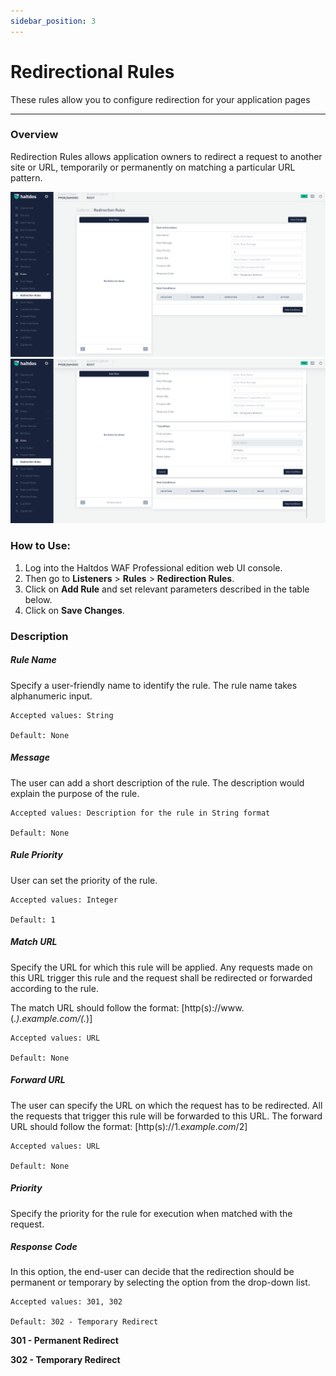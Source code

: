 ```yaml
---
sidebar_position: 3
---
```

# Redirectional Rules

These rules allow you to configure redirection for your application pages

---

### Overview 
Redirection Rules allows application owners to redirect a request to another site or URL, temporarily or permanently on matching a particular URL pattern.

![redirection_rule](/img/pro-waf/docs/redirection_rules1.png)
![redirection_rule](/img/pro-waf/docs/redirection_rules2.png)

### How to Use:
1. Log into the Haltdos WAF Professional edition web UI console.
2. Then go to **Listeners** > **Rules** > **Redirection Rules**.
3. Click on **Add Rule** and set relevant parameters described in the table below.
4. Click on **Save Changes**.


### Description

##### **Rule Name**

Specify a user-friendly name to identify the rule. The rule name takes alphanumeric input.

    Accepted values: String

    Default: None  

##### **Message**

The user can add a short description of the rule. The description would explain the purpose of the rule.

    Accepted values: Description for the rule in String format

    Default: None  

##### **Rule Priority**

User can set the priority of the rule.

    Accepted values: Integer

    Default: 1  

##### **Match URL**

Specify the URL for which this rule will be applied. Any requests made on this URL trigger this rule and the request shall be redirected or forwarded according to the rule.

The match URL should follow the format: [http(s)://www.(.*).example.com/(.*)]

    Accepted values: URL

    Default: None  

##### **Forward URL**

The user can specify the URL on which the request has to be redirected. All the requests that trigger this rule will be forwarded to this URL.
The forward URL should follow the format: [http(s)://$1.example.com/$2] 

    Accepted values: URL

    Default: None  

##### **Priority** 

Specify the priority for the rule for execution when matched with the request.

##### **Response Code**

In this option, the end-user can decide that the redirection should be permanent or temporary by selecting the option from the drop-down list.

    Accepted values: 301, 302

    Default: 302 - Temporary Redirect  

**301 - Permanent Redirect**

**302 - Temporary Redirect**